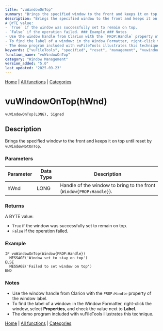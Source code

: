 ```yaml
---
title: "vuWindowOnTop"
summary: "Brings the specified window to the front and keeps it on top until reset by `vuWindowNotOnTop`."
description: "Brings the specified window to the front and keeps it on top until reset by `vuWindowNotOnTop`. ### Parameters ### Returns
A BYTE value:  
- `True` if the window was successfully set to remain on top.  
- `False` if the operation failed. ### Example ### Notes
- Use the window handle from Clarion with the `PROP:Handle` property of the window label.  
- To find the label of a window: in the Window Formatter, right-click the window, select **Properties**, and check the value next to **Label**.  
- The demo program included with vuFileTools illustrates this technique. [Home](../index.md) | [All functions](index.md) | [Categories](../categories/index.md)"
keywords: ["vuFileTools", "specified", "reset", "management", "vuwindownotontop", "until", "window", "Clarion", "front", "keeps", "brings", "Windows"]
function_name: "vuWindowOnTop"
category: "Window Management"
version_added: "5.0"
last_updated: "2025-09-23"
---
```


[Home](../index.md) | [All functions](index.md) | [Categories](../categories/index.md)

# vuWindowOnTop(hWnd)

```Prototype
vuWindowOnTop(LONG), Signed
```


## Description
Brings the specified window to the front and keeps it on top until reset by `vuWindowNotOnTop`.

### Parameters

| Parameter | Data Type | Description                                                   |
|-----------|-----------|---------------------------------------------------------------|
| hWnd      | LONG      | Handle of the window to bring to the front (`Window{PROP:Handle}`). |

### Returns
A BYTE value:  
- `True` if the window was successfully set to remain on top.  
- `False` if the operation failed.

### Example

```Clarion
IF vuWindowOnTop(Window{PROP:Handle})
  MESSAGE('Window set to stay on top')
ELSE
  MESSAGE('Failed to set window on top')
END
```

### Notes
- Use the window handle from Clarion with the `PROP:Handle` property of the window label.  
- To find the label of a window: in the Window Formatter, right-click the window, select **Properties**, and check the value next to **Label**.  
- The demo program included with vuFileTools illustrates this technique.

[Home](../index.md) | [All functions](index.md) | [Categories](../categories/index.md)
